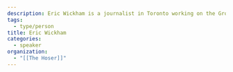 ```yaml
---
description: Eric Wickham is a journalist in Toronto working on the Grocery Tracker, a data driven reporting project for The Hoser in partnership with Northwestern University. The Grocery Tracker collects data on food staples in stores across the city, and has recently expanded to accept community data submissions for local, independent stores.
tags:
  - type/person
title: Eric Wickham
categories:
  - speaker
organization:
  - "[[The Hoser]]"
---
```

